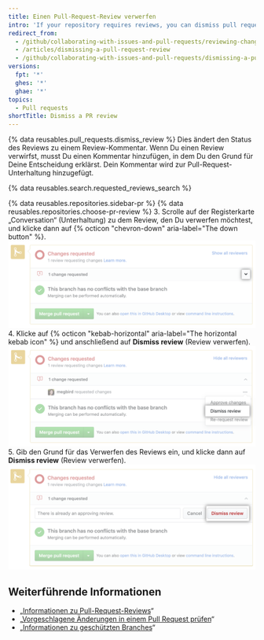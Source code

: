 ```yaml
---
title: Einen Pull-Request-Review verwerfen
intro: 'If your repository requires reviews, you can dismiss pull request reviews that are no longer valid or are unable to be approved by the reviewer.'
redirect_from:
  - /github/collaborating-with-issues-and-pull-requests/reviewing-changes-in-pull-requests/dismissing-a-pull-request-review
  - /articles/dismissing-a-pull-request-review
  - /github/collaborating-with-issues-and-pull-requests/dismissing-a-pull-request-review
versions:
  fpt: '*'
  ghes: '*'
  ghae: '*'
topics:
  - Pull requests
shortTitle: Dismiss a PR review
---
```


{% data reusables.pull_requests.dismiss_review %}
Dies ändert den Status des Reviews zu einem Review-Kommentar. Wenn Du einen Review verwirfst, musst Du einen Kommentar hinzufügen, in dem Du den Grund für Deine Entscheidung erklärst. Dein Kommentar wird zur Pull-Request-Unterhaltung hinzugefügt.

{% data reusables.search.requested_reviews_search %}

{% data reusables.repositories.sidebar-pr %}
{% data reusables.repositories.choose-pr-review %}
3. Scrolle auf der Registerkarte „Conversation“ (Unterhaltung) zu dem Review, den Du verwerfen möchtest, und klicke dann auf {% octicon "chevron-down" aria-label="The down button" %}. ![Chevron-Symbol (spitze Klammer) im Merge-Feld](/assets/images/help/pull_requests/merge_box/pull-request-open-menu.png)
4. Klicke auf {% octicon "kebab-horizontal" aria-label="The horizontal kebab icon" %} und anschließend auf **Dismiss review** (Review verwerfen). ![3-Punkte-Symbol im Merge-Feld](/assets/images/help/pull_requests/merge_box/pull-request-dismiss-review.png)
5. Gib den Grund für das Verwerfen des Reviews ein, und klicke dann auf **Dismiss review** (Review verwerfen). ![Schaltfläche „Dismiss review" (Verwerfen eines Reviews)](/assets/images/help/pull_requests/merge_box/pull-request-dismiss-review-button.png)

## Weiterführende Informationen

- „[Informationen zu Pull-Request-Reviews](/articles/about-pull-request-reviews)“
- „[Vorgeschlagene Änderungen in einem Pull Request prüfen](/articles/reviewing-proposed-changes-in-a-pull-request)“
- „[Informationen zu geschützten Branches](/github/administering-a-repository/about-protected-branches#require-pull-request-reviews-before-merging)“
